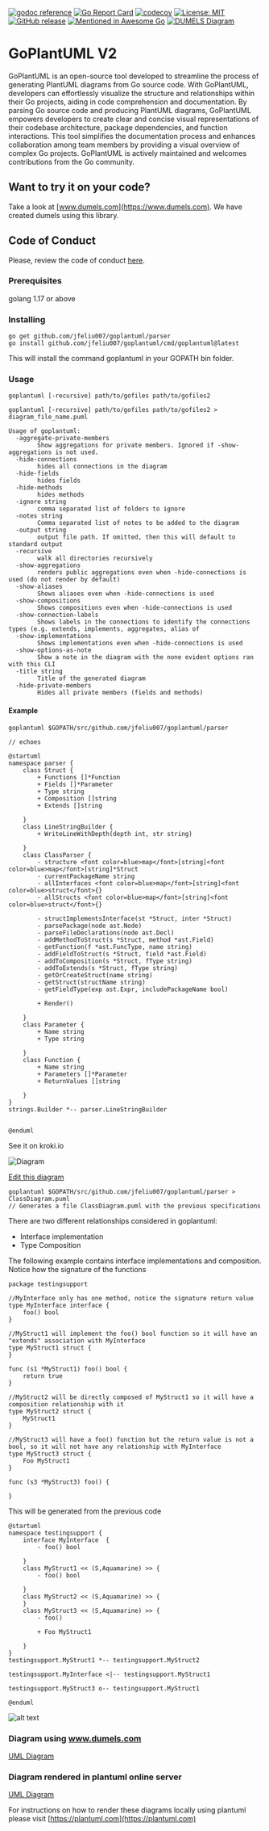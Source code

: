 [![godoc reference](https://img.shields.io/badge/godoc-reference-blue.svg)](https://godoc.org/github.com/jfeliu007/goplantuml/parser) [![Go Report Card](https://goreportcard.com/badge/github.com/jfeliu007/goplantuml)](https://goreportcard.com/report/github.com/jfeliu007/goplantuml) [![codecov](https://codecov.io/gh/jfeliu007/goplantuml/branch/master/graph/badge.svg)](https://codecov.io/gh/jfeliu007/goplantuml) [![License: MIT](https://img.shields.io/badge/License-MIT-green.svg)](https://opensource.org/licenses/MIT)
[![GitHub release](https://img.shields.io/github/release/jfeliu007/goplantuml.svg)](https://github.com/jfeliu007/goplantuml/releases/)
[![Mentioned in Awesome Go](https://awesome.re/mentioned-badge.svg)](https://github.com/avelino/awesome-go) 
[![DUMELS Diagram](https://server.dumels.com/api/v1/badge/23ff0222-e93b-4e9f-a4ef-4d5d9b7a5c7d)](https://www.dumels.com/shdv/p/0497cfda-9623-4c02-8aea-ac040817c128) 
# GoPlantUML V2

GoPlantUML is an open-source tool developed to streamline the process of generating PlantUML diagrams from Go source code. With GoPlantUML, developers can effortlessly visualize the structure and relationships within their Go projects, aiding in code comprehension and documentation. By parsing Go source code and producing PlantUML diagrams, GoPlantUML empowers developers to create clear and concise visual representations of their codebase architecture, package dependencies, and function interactions. This tool simplifies the documentation process and enhances collaboration among team members by providing a visual overview of complex Go projects. GoPlantUML is actively maintained and welcomes contributions from the Go community.

## Want to try it on your code? 
Take a look at [www.dumels.com](https://www.dumels.com). We have created dumels using this library. 

## Code of Conduct
Please, review the code of conduct [here](https://github.com/jfeliu007/goplantuml/blob/master/CODE_OF_CONDUCT.md "here").

### Prerequisites
golang 1.17 or above

### Installing

```
go get github.com/jfeliu007/goplantuml/parser
go install github.com/jfeliu007/goplantuml/cmd/goplantuml@latest
```

This will install the command goplantuml in your GOPATH bin folder.

### Usage

```
goplantuml [-recursive] path/to/gofiles path/to/gofiles2
```
```
goplantuml [-recursive] path/to/gofiles path/to/gofiles2 > diagram_file_name.puml
```
```
Usage of goplantuml:
  -aggregate-private-members
        Show aggregations for private members. Ignored if -show-aggregations is not used.
  -hide-connections
        hides all connections in the diagram
  -hide-fields
        hides fields
  -hide-methods
        hides methods
  -ignore string
        comma separated list of folders to ignore
  -notes string
        Comma separated list of notes to be added to the diagram
  -output string
        output file path. If omitted, then this will default to standard output
  -recursive
        walk all directories recursively
  -show-aggregations
        renders public aggregations even when -hide-connections is used (do not render by default)
  -show-aliases
        Shows aliases even when -hide-connections is used
  -show-compositions
        Shows compositions even when -hide-connections is used
  -show-connection-labels
        Shows labels in the connections to identify the connections types (e.g. extends, implements, aggregates, alias of
  -show-implementations
        Shows implementations even when -hide-connections is used
  -show-options-as-note
        Show a note in the diagram with the none evident options ran with this CLI
  -title string
        Title of the generated diagram
  -hide-private-members
        Hides all private members (fields and methods)
```

#### Example
```
goplantuml $GOPATH/src/github.com/jfeliu007/goplantuml/parser
```
```
// echoes

@startuml
namespace parser {
    class Struct {
        + Functions []*Function
        + Fields []*Parameter
        + Type string
        + Composition []string
        + Extends []string

    }
    class LineStringBuilder {
        + WriteLineWithDepth(depth int, str string) 

    }
    class ClassParser {
        - structure <font color=blue>map</font>[string]<font color=blue>map</font>[string]*Struct
        - currentPackageName string
        - allInterfaces <font color=blue>map</font>[string]<font color=blue>struct</font>{}
        - allStructs <font color=blue>map</font>[string]<font color=blue>struct</font>{}

        - structImplementsInterface(st *Struct, inter *Struct) 
        - parsePackage(node ast.Node) 
        - parseFileDeclarations(node ast.Decl) 
        - addMethodToStruct(s *Struct, method *ast.Field) 
        - getFunction(f *ast.FuncType, name string) 
        - addFieldToStruct(s *Struct, field *ast.Field) 
        - addToComposition(s *Struct, fType string) 
        - addToExtends(s *Struct, fType string) 
        - getOrCreateStruct(name string) 
        - getStruct(structName string) 
        - getFieldType(exp ast.Expr, includePackageName bool) 

        + Render() 

    }
    class Parameter {
        + Name string
        + Type string

    }
    class Function {
        + Name string
        + Parameters []*Parameter
        + ReturnValues []string

    }
}
strings.Builder *-- parser.LineStringBuilder


@enduml
```
See it on kroki.io

![Diagram](https://kroki.io/plantuml/svg/eNqtVNtqGzEQfd-v0OPW9eUH0lDqJBBIXJOY5iHkQdkd26JaSUiz4BL87x1d1tZmbTClelhbmpkz1zOzGYNqq8EVxXeH3GLbyELxBpzhFTDDrQPLPgpGp5LcOfaMtq0wPfnzld21qkKhlWOvb6PukssFyDoIl9wSNoLNpKs_BphDK9Qme53rxmgnPBIZDsS3OwQVMJMoyPZZnA9CwXOQ_WiFrA9ZRPsXKxC8yovA7Q0Y3Ja1_zKhcOyjSRF9YUPkuf8u88r4M_EWVJnWArtaa4Ws0lLbb--yheuGm6uZf7x-jbhvF6iMYqkzD1VrLShc8uo338CCSvm5cBPGpbxXVOE19c_9UyQxj6T1se9jx5j-D_CgdveNkdBQhu6QQumQpUKMfXOo5ulKrTnah0FNdSmVroFxh9MF_Rmq3QkJN0C9tDxM7VHfv_b0eV0_Am51vdLRaemO0TRBwkbeMox4z3QD2FGhXCcluvtpHzN1bN1nfwHplLu1F5zzRoYrnXGmZ5gxbGiUmHSRAeX0084tcIQU37lESLPLIPwszuvFhMljCTsT2nC7M9Y3u5JtDfmwv2stO0ZGHj9R7GDLUzQ97Joe8U-Rpr-DBkBdGy_AOfg8u-2egDaE-sWJD8PttS_i3U27nTWapKG108FCK2hnU_q0sf8CImDLsA==)

[Edit this diagram](https://niolesk.top/#https://kroki.io/plantuml/svg/eNqtVNtqGzEQfd-v0OPW9eUH0lDqJBBIXJOY5iHkQdkd26JaSUiz4BL87x1d1tZmbTClelhbmpkz1zOzGYNqq8EVxXeH3GLbyELxBpzhFTDDrQPLPgpGp5LcOfaMtq0wPfnzld21qkKhlWOvb6PukssFyDoIl9wSNoLNpKs_BphDK9Qme53rxmgnPBIZDsS3OwQVMJMoyPZZnA9CwXOQ_WiFrA9ZRPsXKxC8yovA7Q0Y3Ja1_zKhcOyjSRF9YUPkuf8u88r4M_EWVJnWArtaa4Ws0lLbb--yheuGm6uZf7x-jbhvF6iMYqkzD1VrLShc8uo338CCSvm5cBPGpbxXVOE19c_9UyQxj6T1se9jx5j-D_CgdveNkdBQhu6QQumQpUKMfXOo5ulKrTnah0FNdSmVroFxh9MF_Rmq3QkJN0C9tDxM7VHfv_b0eV0_Am51vdLRaemO0TRBwkbeMox4z3QD2FGhXCcluvtpHzN1bN1nfwHplLu1F5zzRoYrnXGmZ5gxbGiUmHSRAeX0084tcIQU37lESLPLIPwszuvFhMljCTsT2nC7M9Y3u5JtDfmwv2stO0ZGHj9R7GDLUzQ97Joe8U-Rpr-DBkBdGy_AOfg8u-2egDaE-sWJD8PttS_i3U27nTWapKG108FCK2hnU_q0sf8CImDLsA==)


```
goplantuml $GOPATH/src/github.com/jfeliu007/goplantuml/parser > ClassDiagram.puml
// Generates a file ClassDiagram.puml with the previous specifications
```

There are two different relationships considered in goplantuml:
- Interface implementation
- Type Composition

The following example contains interface implementations and composition. Notice how the signature of the functions
```golang
package testingsupport

//MyInterface only has one method, notice the signature return value
type MyInterface interface {
	foo() bool
}

//MyStruct1 will implement the foo() bool function so it will have an "extends" association with MyInterface
type MyStruct1 struct {
}

func (s1 *MyStruct1) foo() bool {
	return true
}

//MyStruct2 will be directly composed of MyStruct1 so it will have a composition relationship with it
type MyStruct2 struct {
	MyStruct1
}

//MyStruct3 will have a foo() function but the return value is not a bool, so it will not have any relationship with MyInterface
type MyStruct3 struct {
    Foo MyStruct1
}

func (s3 *MyStruct3) foo() {

}
```
This will be generated from the previous code
```
@startuml
namespace testingsupport {
    interface MyInterface  {
        - foo() bool

    }
    class MyStruct1 << (S,Aquamarine) >> {
        - foo() bool

    }
    class MyStruct2 << (S,Aquamarine) >> {
    }
    class MyStruct3 << (S,Aquamarine) >> {
        - foo() 

        + Foo MyStruct1

    }
}
testingsupport.MyStruct1 *-- testingsupport.MyStruct2

testingsupport.MyInterface <|-- testingsupport.MyStruct1

testingsupport.MyStruct3 o-- testingsupport.MyStruct1

@enduml
```

![alt text](https://raw.githubusercontent.com/jfeliu007/goplantuml/master/example/example.png)

### Diagram using www.dumels.com
[UML Diagram](https://www.dumels.com/diagram/23ff0222-e93b-4e9f-a4ef-4d5d9b7a5c7d)

### Diagram rendered in plantuml online server
[UML Diagram](https://www.plantuml.com/plantuml/uml/SoWkIImgAStDuSfBp4qjBaXCJbKeIIqkoSnBBoujACWlAb6evb80WioyajIYD92qRwKdd0sIX09TXRJyV0rDXQJy_1mki6Wjc4pEIImk1ceABYagJIunLB2nKT08rd4iB4tCJIpAp4lLLB2p8zaO8np6uDHWJAozN70HRGMt_7o4ms6EgUL23HyzXDUqT7KLS4WQSM5gGmIZJGrkdOOOEX5-oiUhpI4rBmKOim00)

For instructions on how to render these diagrams locally using plantuml please visit [https://plantuml.com](https://plantuml.com)
